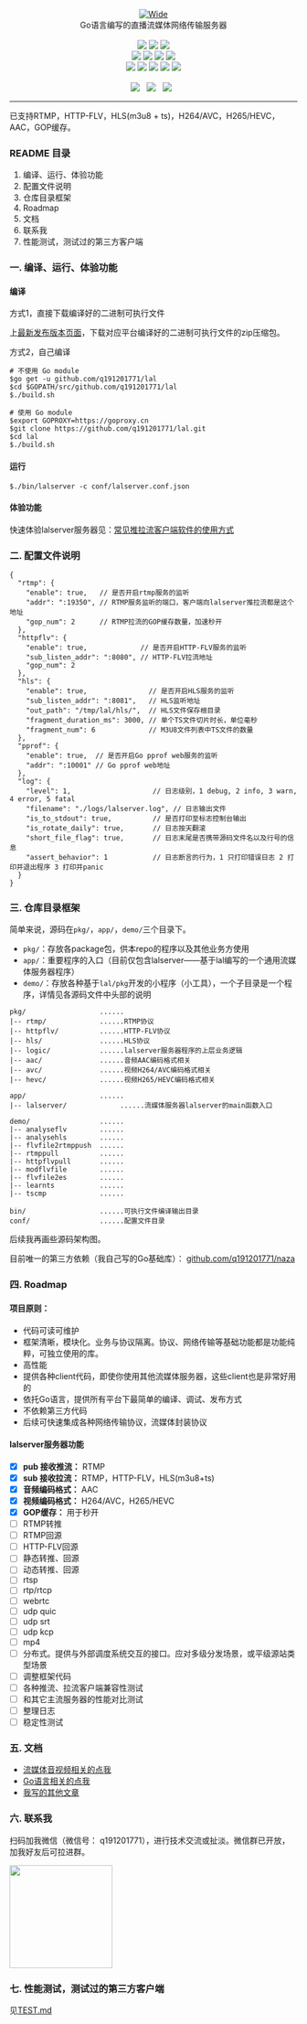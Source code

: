 <p align="center">
<a title="logo" target="_blank" href="https://github.com/q191201771/lal">
<img alt="Wide" src="https://pengrl.com/images/other/lallogo.png">
</a>
<br>
Go语言编写的直播流媒体网络传输服务器
<br><br>
<a title="TravisCI" target="_blank" href="https://www.travis-ci.org/q191201771/lal"><img src="https://www.travis-ci.org/q191201771/lal.svg?branch=master"></a>
<a title="codecov" target="_blank" href="https://codecov.io/gh/q191201771/lal"><img src="https://codecov.io/gh/q191201771/lal/branch/master/graph/badge.svg?style=flat-square"></a>
<a title="goreportcard" target="_blank" href="https://goreportcard.com/report/github.com/q191201771/lal"><img src="https://goreportcard.com/badge/github.com/q191201771/lal?style=flat-square"></a>
<br>
<a title="codeline" target="_blank" href="https://github.com/q191201771/lal"><img src="https://sloc.xyz/github/q191201771/lal/?category=code"></a>
<a title="license" target="_blank" href="https://github.com/q191201771/lal/blob/master/LICENSE"><img src="https://img.shields.io/badge/license-MIT-brightgreen.svg?style=flat-square"></a>
<a title="lastcommit" target="_blank" href="https://github.com/q191201771/lal/commits/master"><img src="https://img.shields.io/github/commit-activity/m/q191201771/lal.svg?style=flat-square"></a>
<a title="commitactivity" target="_blank" href="https://github.com/q191201771/lal/graphs/commit-activity"><img src="https://img.shields.io/github/last-commit/q191201771/lal.svg?style=flat-square"></a>
<br>
<a title="pr" target="_blank" href="https://github.com/q191201771/lal/pulls"><img src="https://img.shields.io/github/issues-pr-closed/q191201771/lal.svg?style=flat-square&color=FF9966"></a>
<a title="hits" target="_blank" href="https://github.com/q191201771/lal"><img src="https://hits.b3log.org/q191201771/lal.svg?style=flat-square"></a>
<a title="language" target="_blank" href="https://github.com/q191201771/lal"><img src="https://img.shields.io/github/languages/count/q191201771/lal.svg?style=flat-square"></a>
<a title="toplanguage" target="_blank" href="https://github.com/q191201771/lal"><img src="https://img.shields.io/github/languages/top/q191201771/lal.svg?style=flat-square"></a>
<a title="godoc" target="_blank" href="https://godoc.org/github.com/q191201771/lal"><img src="http://img.shields.io/badge/godoc-reference-5272B4.svg?style=flat-square"></a>
<br><br>
<a title="watcher" target="_blank" href="https://github.com/q191201771/lal/watchers"><img src="https://img.shields.io/github/watchers/q191201771/lal.svg?label=Watchers&style=social"></a>&nbsp;&nbsp;
<a title="star" target="_blank" href="https://github.com/q191201771/lal/stargazers"><img src="https://img.shields.io/github/stars/q191201771/lal.svg?label=Stars&style=social"></a>&nbsp;&nbsp;
<a title="fork" target="_blank" href="https://github.com/q191201771/lal/network/members"><img src="https://img.shields.io/github/forks/q191201771/lal.svg?label=Forks&style=social"></a>&nbsp;&nbsp;
</p>

---

已支持RTMP，HTTP-FLV，HLS(m3u8 + ts)，H264/AVC，H265/HEVC，AAC，GOP缓存。

### README 目录

1. 编译、运行、体验功能
2. 配置文件说明
3. 仓库目录框架
4. Roadmap
5. 文档
6. 联系我
7. 性能测试，测试过的第三方客户端

### 一. 编译、运行、体验功能

#### 编译

方式1，直接下载编译好的二进制可执行文件

上[最新发布版本页面](https://github.com/q191201771/lal/releases/latest)，下载对应平台编译好的二进制可执行文件的zip压缩包。

方式2，自己编译

```shell
# 不使用 Go module
$go get -u github.com/q191201771/lal
$cd $GOPATH/src/github.com/q191201771/lal
$./build.sh

# 使用 Go module
$export GOPROXY=https://goproxy.cn
$git clone https://github.com/q191201771/lal.git
$cd lal
$./build.sh
```

#### 运行

```shell
$./bin/lalserver -c conf/lalserver.conf.json
```

#### 体验功能

快速体验lalserver服务器见：[常见推拉流客户端软件的使用方式](https://pengrl.com/p/20051/)

### 二. 配置文件说明

```
{
  "rtmp": {
    "enable": true,   // 是否开启rtmp服务的监听
    "addr": ":19350", // RTMP服务监听的端口，客户端向lalserver推拉流都是这个地址
    "gop_num": 2      // RTMP拉流的GOP缓存数量，加速秒开
  },
  "httpflv": {
    "enable": true,             // 是否开启HTTP-FLV服务的监听
    "sub_listen_addr": ":8080", // HTTP-FLV拉流地址
    "gop_num": 2
  },
  "hls": {
    "enable": true,               // 是否开启HLS服务的监听
    "sub_listen_addr": ":8081",   // HLS监听地址
    "out_path": "/tmp/lal/hls/",  // HLS文件保存根目录
    "fragment_duration_ms": 3000, // 单个TS文件切片时长，单位毫秒
    "fragment_num": 6             // M3U8文件列表中TS文件的数量
  },
  "pprof": {
    "enable": true,  // 是否开启Go pprof web服务的监听
    "addr": ":10001" // Go pprof web地址
  },
  "log": {
    "level": 1,                    // 日志级别，1 debug, 2 info, 3 warn, 4 error, 5 fatal
    "filename": "./logs/lalserver.log", // 日志输出文件
    "is_to_stdout": true,          // 是否打印至标志控制台输出
    "is_rotate_daily": true,       // 日志按天翻滚
    "short_file_flag": true,       // 日志末尾是否携带源码文件名以及行号的信息
    "assert_behavior": 1           // 日志断言的行为，1 只打印错误日志 2 打印并退出程序 3 打印并panic
  }
}
```

### 三. 仓库目录框架

简单来说，源码在`pkg/`，`app/`，`demo/`三个目录下。

- `pkg/`：存放各package包，供本repo的程序以及其他业务方使用
- `app/`：重要程序的入口（目前仅包含lalserver——基于lal编写的一个通用流媒体服务器程序）
- `demo/`：存放各种基于`lal/pkg`开发的小程序（小工具），一个子目录是一个程序，详情见各源码文件中头部的说明

```
pkg/                  ......
|-- rtmp/             ......RTMP协议
|-- httpflv/          ......HTTP-FLV协议
|-- hls/              ......HLS协议
|-- logic/            ......lalserver服务器程序的上层业务逻辑
|-- aac/              ......音频AAC编码格式相关
|-- avc/              ......视频H264/AVC编码格式相关
|-- hevc/             ......视频H265/HEVC编码格式相关

app/                  ......
|-- lalserver/             ......流媒体服务器lalserver的main函数入口

demo/                 ......
|-- analyseflv        ......
|-- analysehls        ......
|-- flvfile2rtmppush  ......
|-- rtmppull          ......
|-- httpflvpull       ......
|-- modflvfile        ......
|-- flvfile2es        ......
|-- learnts           ......
|-- tscmp             ......

bin/                  ......可执行文件编译输出目录
conf/                 ......配置文件目录
```

后续我再画些源码架构图。

目前唯一的第三方依赖（我自己写的Go基础库）： [github.com/q191201771/naza](https://github.com/q191201771/naza)


### 四. Roadmap

#### 项目原则：

* 代码可读可维护
* 框架清晰，模块化。业务与协议隔离。协议、网络传输等基础功能都是功能纯粹，可独立使用的库。
* 高性能
* 提供各种client代码，即使你使用其他流媒体服务器，这些client也是非常好用的
* 依托Go语言，提供所有平台下最简单的编译、调试、发布方式
* 不依赖第三方代码
* 后续可快速集成各种网络传输协议，流媒体封装协议

#### lalserver服务器功能

- [x] **pub 接收推流：** RTMP
- [x] **sub 接收拉流：** RTMP，HTTP-FLV，HLS(m3u8+ts)
- [x] **音频编码格式：** AAC
- [x] **视频编码格式：** H264/AVC，H265/HEVC
- [x] **GOP缓存：** 用于秒开
- [ ] RTMP转推
- [ ] RTMP回源
- [ ] HTTP-FLV回源
- [ ] 静态转推、回源
- [ ] 动态转推、回源
- [ ] rtsp
- [ ] rtp/rtcp
- [ ] webrtc
- [ ] udp quic
- [ ] udp srt
- [ ] udp kcp
- [ ] mp4
- [ ] 分布式。提供与外部调度系统交互的接口。应对多级分发场景，或平级源站类型场景
- [ ] 调整框架代码
- [ ] 各种推流、拉流客户端兼容性测试
- [ ] 和其它主流服务器的性能对比测试
- [ ] 整理日志
- [ ] 稳定性测试

### 五. 文档

* [流媒体音视频相关的点我](https://pengrl.com/categories/%E6%B5%81%E5%AA%92%E4%BD%93%E9%9F%B3%E8%A7%86%E9%A2%91/)
* [Go语言相关的点我](https://pengrl.com/categories/Go/)
* [我写的其他文章](https://pengrl.com/all/)

### 六. 联系我

扫码加我微信（微信号： q191201771），进行技术交流或扯淡。微信群已开放，加我好友后可拉进群。

<img src="https://pengrl.com/images/yoko_vx.jpeg" width="180" height="180" />

### 七. 性能测试，测试过的第三方客户端

见[TEST.md](https://github.com/q191201771/lal/blob/master/TEST.md)

